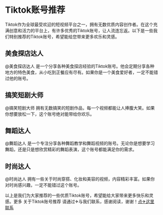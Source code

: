 # Tiktok账号推荐

Tiktok作为全球最受欢迎的短视频平台之一，拥有无数优质内容创作者。在这个充满创意和活力的平台上，有许多优秀的Tiktok账号，让人流连忘返。以下是一些我们特别推荐的Tiktok账号，希望能给您带来更多欢乐和灵感。

## 美食探店达人

@美食探店达人 是一个分享各种美食探店经验的Tiktok账号。他会定期分享各种地方的特色美食，从小吃到正餐应有尽有。如果你是一个美食爱好者，一定不能错过他的账号。

## 搞笑短剧大师

@搞笑短剧大师 拥有无数搞笑的短剧作品，每一个视频都能让人捧腹大笑。如果你想要放松一下，这个账号绝对能带给你欢乐。

## 舞蹈达人

@舞蹈达人 是一个专注分享各种舞蹈教学和舞蹈视频的账号。无论你是想要学习舞蹈，还是只是想欣赏精彩的舞蹈表演，这个账号都能满足你的需求。

## 时尚达人

@时尚达人 拥有一些关于时尚穿搭、化妆和美容的视频，内容精彩丰富。如果你对时尚感兴趣，一定不能错过这个账号。

以上是我们为大家推荐的一些优质Tiktok账号，希望能给大家带来更多快乐和灵感。更多 关于Tiktok账号推荐 请通过✈与我们联系，感谢阅读，谢谢！[点✈这里联系](https://gg.k02.cc)